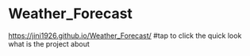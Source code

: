 # Weather_Forecast
https://jini1926.github.io/Weather_Forecast/ #tap to click the quick look what is the project about
